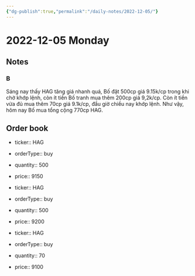 ```yaml
---
{"dg-publish":true,"permalink":"/daily-notes/2022-12-05/"}
---
```


# 2022-12-05 Monday

## Notes

### B

Sáng nay thấy HAG tăng giá nhanh quá, Bố đặt 500cp giá 9.15k/cp trong khi chờ khớp lệnh, còn ít tiền Bố tranh mua thêm 200cp giá 9,2k/cp.
Còn ít tiền vừa đủ mua thêm 70cp giá 9.1k/cp, đầu giờ chiều nay khớp lệnh. Như vậy, hôm nay Bố mua tổng cộng 770cp HAG.

## Order book

- ticker:: HAG
- orderType:: buy
- quantity:: 500
- price:: 9150

- ticker:: HAG
- orderType:: buy
- quantity:: 500
- price:: 9200

- ticker:: HAG
- orderType:: buy
- quantity:: 70
- price:: 9100